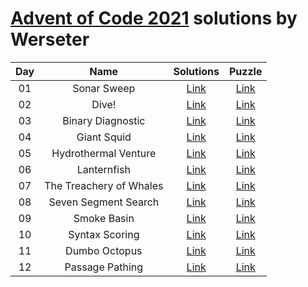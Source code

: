 [Advent of Code 2021](https://adventofcode.com/2021) solutions by Werseter
========================

| Day |                      Name                      |   Solutions   |                   Puzzle                    |
|:---:|:----------------------------------------------:|:-------------:|:-------------------------------------------:|
| 01  |                  Sonar Sweep                   | [Link](Day01) | [Link](http://adventofcode.com/2021/day/1)  |
| 02  |                     Dive!                      | [Link](Day02) | [Link](http://adventofcode.com/2021/day/2)  |
| 03  |               Binary Diagnostic                | [Link](Day03) | [Link](http://adventofcode.com/2021/day/3)  |
| 04  |                  Giant Squid                   | [Link](Day04) | [Link](http://adventofcode.com/2021/day/4)  |
| 05  |              Hydrothermal Venture              | [Link](Day05) | [Link](http://adventofcode.com/2021/day/5)  |
| 06  |                  Lanternfish                   | [Link](Day06) | [Link](http://adventofcode.com/2021/day/6)  |
| 07  |            The Treachery of Whales             | [Link](Day07) | [Link](http://adventofcode.com/2021/day/7)  |
| 08  |              Seven Segment Search              | [Link](Day08) | [Link](http://adventofcode.com/2021/day/8)  |
| 09  |                  Smoke Basin                   | [Link](Day09) | [Link](http://adventofcode.com/2021/day/9)  |
| 10  |                 Syntax Scoring                 | [Link](Day10) | [Link](http://adventofcode.com/2021/day/10) |
| 11  |                 Dumbo Octopus                  | [Link](Day11) | [Link](http://adventofcode.com/2021/day/11) |
| 12  |                Passage Pathing                 | [Link](Day12) | [Link](http://adventofcode.com/2021/day/12) |
